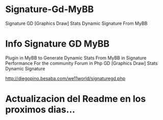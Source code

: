 # Signature-Gd-MyBB
Signature GD [Graphics Draw] Stats Dynamic Signature From MyBB

# Info Signature GD MyBB
Plugin in MyBB to Generate Dynamic Stats From MyBB in Signature Performance For the community Forum in Php GD [Graphics Draw] Stats Dynamic Signature

http://diegopino.besaba.com/we11world/signaturegd.php

# Actualizacion del Readme en los proximos dias...
